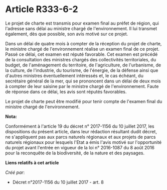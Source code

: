 # Article R333-6-2

Le projet de charte est transmis pour examen final au préfet de région, qui l'adresse sans délai au ministre chargé de
l'environnement. Il lui transmet également, dès que possible, son avis motivé sur ce projet.

Dans un délai de quatre mois à compter de la réception du projet de charte, le ministre chargé de l'environnement réalise un
examen final de ce projet. Passé ce délai, cet examen est réputé favorable. Cet examen est précédé de la consultation des
ministres chargés des collectivités territoriales, du budget, de l'aménagement du territoire, de l'agriculture, de
l'urbanisme, de la culture, de l'industrie, du tourisme, de l'énergie, de la défense ainsi que d'autres ministres
éventuellement intéressés et, le cas échéant, du secrétaire général de la mer, qui se prononcent dans un délai de deux mois à
compter de leur saisine par le ministre chargé de l'environnement. Faute de réponse dans ce délai, les avis sont réputés
favorables.

Le projet de charte peut être modifié pour tenir compte de l'examen final du ministre chargé de l'environnement.

**Nota:**

Conformément à l'article 19 du décret n° 2017-1156 du 10 juillet 2017, les dispositions du présent article, dans leur
rédaction résultant dudit décret, ne s'appliquent pas aux parcs naturels régionaux et aux projets de parcs naturels régionaux
pour lesquels l'Etat a émis l'avis motivé sur l'opportunité du projet avant l'entrée en vigueur de la loi n° 2016-1087 du 8
août 2016 pour la reconquête de la biodiversité, de la nature et des paysages.

**Liens relatifs à cet article**

_Créé par_:

  - Décret n°2017-1156 du 10 juillet 2017 - art. 8
